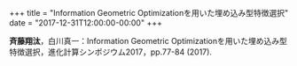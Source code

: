 +++
title = "Information Geometric Optimizationを⽤いた埋め込み型特徴選択"
date = "2017-12-31T12:00:00-00:00"
+++

**斉藤翔汰**，白川真一：Information Geometric Optimizationを⽤いた埋め込み型特徴選択，進化計算シンポジウム2017，pp.77-84 (2017).

<!--more-->
